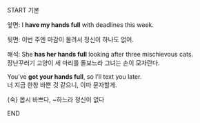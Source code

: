 START
기본

앞면:
I **have my hands full** with deadlines this week.

뒷면:
이번 주엔 마감이 몰려서 정신이 하나도 없어.

해석:
She **has her hands full** looking after three mischievous cats.  
장난꾸러기 고양이 세 마리를 돌보느라 그녀는 손이 모자란다.  

You’ve **got your hands full**, so I’ll text you later.  
너 지금 한창 바쁜 것 같으니, 이따 문자할게.  

{숙} 몹시 바쁘다, ~하느라 정신이 없다
<!--ID: 1744881334104-->
END